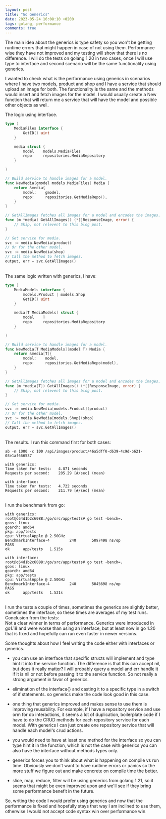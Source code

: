```yaml
---
layout: post
title: "Go Generics"
date: 2023-05-24 16:08:10 +0200
tags: golang, performance
comments: true
---
```


The main idea about the generics is type safety so you won't be getting runtime errors that might happen in case of not using them. Performance wise they have not improved and my testing will show that there is no difference. I will do the tests on golang 1.20 in two cases, once I will use type to interface and second scenario will be the same functionality using generics.

I wanted to check what is the performance using generics in scenarios where I have two models, product and shop and I have a service that should upload an image for both. The functionality is the same and the methods would insert and fetch images for the model. I would usually create a New function that will return me a service that will have the model and possible other objects as well.

The logic using interface.

```go
type (
    MediaFiles interface {
		GetID() uint
	}

    media struct {
    	model    models.MediaFiles
    	repo     repositories.MediaRepository
    }

)

// Build service to handle images for a model.
func NewMedia(gmodel models.MediaFiles) Media {
	return &media{
		model:    gmodel,
		repo:     repositories.GetMediaRepo(),
	}
}

// GetAllImages fetches all images for a model and encodes the images.
func (m *media) GetAllImages() (*[]ResponseImage, error) {
	// Skip, not relevent to this blog post.
}

// Get service for media.
svc := media.NewMedia(product)
// Or for the other model.
svc := media.NewMedia(shop)
// Call the method to fetch images.
output, err = svc.GetAllImages()
```

<br/>
The same logic written with generics, I have:

```go
type (
    MediaModels interface {
        models.Product | models.Shop
        GetID() uint
    }

    media[T MediaModels] struct {
    	model    T
    	repo     repositories.MediaRepository
    }

)

// Build service to handle images for a model.
func NewMedia[T MediaModels](model T) Media {
	return &media[T]{
		model:    model,
		repo:     repositories.GetMediaRepo(model),
	}
}

// GetAllImages fetches all images for a model and encodes the images.
func (m *media[T]) GetAllImages() (*[]ResponseImage, error) {
	// Skip, not relevent to this blog post.
}

// Get service for media.
svc := media.NewMedia[models.Product](product)
// Or for the other model.
svc := media.NewMedia[models.Shop](shop)
// Call the method to fetch images.
output, err = svc.GetAllImages()
```

<br/>
The results. I run this command first for both cases:

```
ab -n 1000 -c 100 /api/images/product/46a5dff0-d639-4c9d-b621-03e1af666537

with generics:
Time taken for tests:   4.871 seconds
Requests per second:    205.29 [#/sec] (mean)

with interface:
Time taken for tests:   4.722 seconds
Requests per second:    211.79 [#/sec] (mean)
```

<br/>
I run the benchmark from go:

```
with generics:
root@c64d1b2c6088:/go/src/app/tests# go test -bench=.
goos: linux
goarch: amd64
pkg: app/tests
cpu: VirtualApple @ 2.50GHz
BenchmarkInterface-4   	     240	   5097498 ns/op
PASS
ok  	app/tests	1.515s

with interface:
root@c64d1b2c6088:/go/src/app/tests# go test -bench=.
goos: linux
goarch: amd64
pkg: app/tests
cpu: VirtualApple @ 2.50GHz
BenchmarkInterface-4   	     240	   5045698 ns/op
PASS
ok  	app/tests	1.521s
```

<br/>
I run the tests a couple of times, sometimes the generics are slightly better, sometimes the interface, so these times are averages of my test runs.<br/>
Conclusion from the tests:<br/>
Not a clear winner in terms of performance. Generics were introduced in go1.18 and were worse than using an interface, but at least now in go 1.20 that is fixed and hopefully can run even faster in newer versions.

Some thoughts about how I feel writing the code either with interfaces or generics.

- you can use an interface that specific structs will implement and type hint it into the service function. The difference is that this can accept nil, but does it really matter? I will probably query a model and err handle it if it is nil or not before passing it to the service function. So not really a strong argument in favor of generics.

- elimination of the interface{} and casting it to a specific type in a switch of if statements. so generics make the code look good in this case.

- one thing that generics improved and makes sense to use them is improving reusability. For example, if I have a repository service and use orm for db interactions, it seems a lot of duplication, boilerplate code if I have to do the CRUD methods for each repository service for each model. With generics I can just create one repository service that will handle each model's crud actions.

- you would need to have at least one method for the interface so you can type hint it in the function, which is not the case with generics you can also have the interface without methods types only.

- generics forces you to think about what is happening on compile vs run time. Obviously we don't want to have runtime errors or panics so the more stuff we figure out and make concrete on compile time the better.

- slice, map, reduce, filter will be using generics from golang 1.21, so it seems that might be even improved upon and we'll see if they bring some performance benefit in the future.

So, writing the code I would prefer using generics and now that the performance is fixed and hopefully stays that way I am inclined to use them, otherwise I would not accept code syntax win over performance win.
